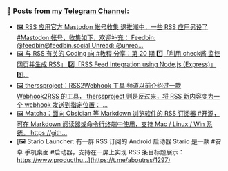 ### 📰 Posts from my [Telegram Channel](https://t.me/s/aboutrss):
<!-- BLOG-POST-LIST:START -->
- [🖼 RSS 应用官方 Mastodon 帐号收集 退推潮中，一些 RSS 应用另设了 #Mastodon 帐号，收集如下，欢迎补充： Feedbin: @feedbin@feedbin.social Unread: @unrea...](https://t.me/aboutrss/1301)
- [🖼 与 RSS 有关的 Coding 向 #教程 分享：第 20 期 1️⃣「利用 check酱 监控网页并生成 RSS」 2️⃣「RSS Feed Integration using Node.js &lpar;Express&rpar;」 3️⃣...](https://t.me/aboutrss/1300)
- [🖼 therssproject：RSS2Webhook 工具 频道以前介绍过一款 Webhook2RSS 的工具， therssproject 则是反过来，将 RSS 新内容变为一个 webhook 发送到指定位置： ...](https://t.me/aboutrss/1299)
- [🖼 Matcha：面向 Obsidian 等 Markdown 浏览软件的 RSS 订阅器 #开源，可在 Markdown 阅读器或命令行终端中使用，支持 Mac / Linux / Win 系统。 https://gith...](https://t.me/aboutrss/1298)
- [🖼 Stario Launcher: 有一屏 RSS 订阅的 Android 启动器 Stario 是一款 #安卓 手机桌面 #启动器，支持在一屏上实现 RSS 条目标题展示： https://www.producthu...](https://t.me/aboutrss/1297)
<!-- BLOG-POST-LIST:END -->

<!--
**AboutRSS/AboutRSS** is a ✨ _special_ ✨ repository because its `README.md` (this file) appears on your GitHub profile.

Here are some ideas to get you started:

- 🔭 I’m currently working on ...
- 🌱 I’m currently learning ...
- 👯 I’m looking to collaborate on ...
- 🤔 I’m looking for help with ...
- 💬 Ask me about ...
- 📫 How to reach me: ...
- 😄 Pronouns: ...
- ⚡ Fun fact: ...
-->

